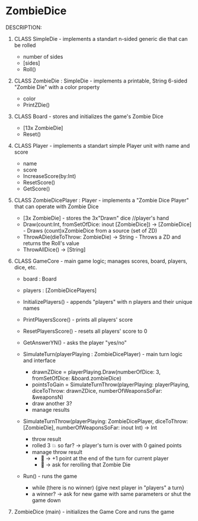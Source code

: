 # ZombieDice
DESCRIPTION:

1) CLASS SimpleDie - implements a standart n-sided generic die that can be rolled
      - number of sides
      - [sides]
      - Roll()

2) CLASS ZombieDie : SimpleDie <String> - implements a printable, String 6-sided "Zombie Die" with a color property
      - color
      - PrintZDie()
  
3) CLASS Board - stores and initializes the game's Zombie Dice
      - [13x ZombieDie] 
      - Reset() 
  

4) CLASS Player - implements a standart simple Player unit with name and score
      - name
      - score
      - IncreaseScore(by:Int)
      - ResetScore()
      - GetScore()

5) CLASS ZombieDicePlayer : Player - implements a "Zombie Dice Player" that can operate with Zombie Dice 
      - [3x ZombieDie] - stores the 3x"Drawn" dice //player's hand
      - Draw(count:Int, fromSetOfDice: inout [ZombieDice]) -> [ZombieDice] - Draws (count)xZombieDice from a source (set of ZD)
      - ThrowADie(dieToThrow: ZombieDie) -> String - Throws a ZD and returns the Roll's value
      - ThrowAllDice() -> [String]

6) CLASS GameCore - main game logic; manages scores, board, players, dice, etc.
      - board : Board
      - players : [ZombieDicePlayers]
      - InitializePlayers() - appends "players" with n players and their unique names
      - PrintPlayersScore() - prints all players' score
      - ResetPlayersScore() - resets all players' score to 0
      - GetAnswerYN() - asks the player "yes/no"
      
      - SimulateTurn(playerPlaying : ZombieDicePlayer) - main turn logic and interface
           - drawnZDice = playerPlaying.Draw(numberOfDice: 3, fromSetOfDice: &board.zombieDice)
           - pointsToGain = SimulateTurnThrow(playerPlaying: playerPlaying, diceToThrow: drawnZDice, numberOfWeaponsSoFar: &weaponsN)
           - draw another 3?
           - manage results
      
      - SimulateTurnThrow(playerPlaying: ZombieDicePlayer, diceToThrow: [ZombieDie], numberOfWeaponsSoFar: inout Int) -> Int
           - throw result
           - rolled 3 💥 so far? -> player's turn is over with 0 gained points
           - manage throw result
              - 🧠 -> +1 point at the end of the turn for current player
              - 👣 -> ask for rerolling that Zombie Die

      - Run() - runs the game 
           - while (there is no winner) {give next player in "players" a turn}
           - a winner? -> ask for new game with same parameters or shut the game down

7) ZombieDice (main) - initializes the Game Core and runs the game
